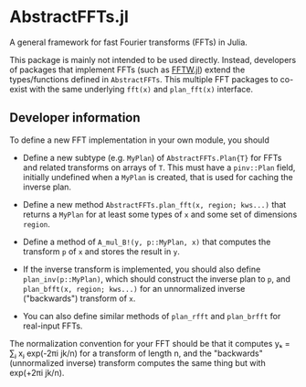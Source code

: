 # AbstractFFTs.jl

A general framework for fast Fourier transforms (FFTs) in Julia.

This package is mainly not intended to be used directly.  Instead, developers of packages that implement FFTs (such as [FFTW.jl](https://github.com/JuliaMath/FFTW.jl)) extend the types/functions defined in `AbstractFFTs`.  This multiple FFT packages to co-exist with the same underlying `fft(x)` and `plan_fft(x)` interface.

## Developer information

To define a new FFT implementation in your own module, you should

* Define a new subtype (e.g. `MyPlan`) of `AbstractFFTs.Plan{T}` for FFTs and related transforms on arrays of `T`.  This must have a `pinv::Plan` field, initially undefined when a `MyPlan` is created, that is used for caching the inverse plan.

* Define a new method `AbstractFFTs.plan_fft(x, region; kws...)` that returns a `MyPlan` for at least some types of `x` and some set of dimensions `region`. 

* Define a method of `A_mul_B!(y, p::MyPlan, x)` that computes the transform `p` of `x` and stores the result in `y`.

* If the inverse transform is implemented, you should also define `plan_inv(p::MyPlan)`, which should construct the inverse plan to `p`, and `plan_bfft(x, region; kws...)` for an unnormalized inverse ("backwards") transform of `x`. 

* You can also define similar methods of `plan_rfft` and `plan_brfft` for real-input FFTs.

The normalization convention for your FFT should be that it computes yₖ = ∑ⱼ xⱼ exp(-2πi jk/n) for a transform of length n, and the "backwards" (unnormalized inverse) transform computes the same thing but with exp(+2πi jk/n).
